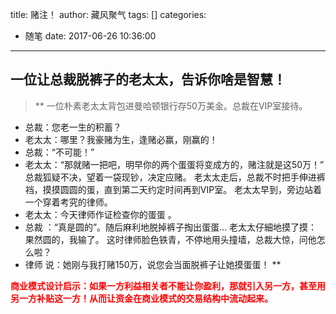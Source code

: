 title: 赌注！
author: 藏风聚气
tags: []
categories:
  - 随笔
date: 2017-06-26 10:36:00
---
一位让总裁脱裤子的老太太，告诉你啥是智慧！
--------

>**
一位朴素老太太背包进曼哈顿银行存50万美金。总裁在VIP室接待。
- 总裁：您老一生的积蓄？
- 老太太：哪里？我豪赌为生，逢赌必赢，刚赢的！
- 总裁：“不可能！”
- 老太太：“那就赌一把吧，明早你的两个蛋蛋将变成方的，赌注就是这50万！”
总裁狐疑不决，望着一袋现钞，决定应赌。
老太太走后，总裁不时把手伸进裤裆，摸摸圆圆的蛋，直到第二天约定时间再到VIP室。
老太太早到，旁边站着一个穿着考究的律师。
- 老太太：今天律师作证检查你的蛋蛋 。
- 总裁 ：“真是圆的”。随后麻利地脱掉裤子掏出蛋蛋... 老太太仔細地摸了摸：果然圆的，我输了。
这时律师脸色铁青，不停地用头撞墙，总裁大惊，问他怎么啦？
- 律师 说：她刚与我打赌150万，说您会当面脱裤子让她摸蛋蛋！
**

**<font color=red>商业模式设计启示：如果一方利益相关者不能让你盈利，那就引入另一方，甚至用另一方补贴这一方！从而让资金在商业模式的交易结构中流动起来。</font>**